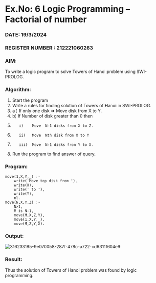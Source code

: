 # Ex.No: 6   Logic Programming – Factorial of number   
### DATE: 19/3/2024                                                                           
### REGISTER NUMBER : 212221060263
### AIM: 
To  write  a logic program  to solve Towers of Hanoi problem  using SWI-PROLOG. 
### Algorithm:
1. Start the program
2.  Write a rules for finding solution of Towers of Hanoi in SWI-PROLOG.
3.  a )	If only one disk  => Move disk from X to Y.
4.  b)	If Number of disk greater than 0 then
5.        i)	Move  N-1 disks from X to Z.
6.        ii)	Move  Nth disk from X to Y
7.        iii)	Move  N-1 disks from Y to X.
8. Run the program  to find answer of  query.

### Program:
```
move(1,X,Y,_) :-  
    write('Move top disk from '), 
    write(X), 
    write(' to '), 
    write(Y), 
    nl. 
move(N,X,Y,Z) :- 
    N>1, 
    M is N-1, 
    move(M,X,Z,Y), 
    move(1,X,Y,_), 
    move(M,Z,Y,X).
```

### Output:
![316233185-9e070058-287f-478c-a722-cd6311f604e9](https://github.com/Praveenanagaraji22/AI_Lab_2023-24/assets/119393514/08173af3-4cc2-46a9-8e2b-a8ec7d350e1b)

### Result:
Thus the solution of Towers of Hanoi problem was found by logic programming.
